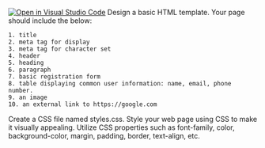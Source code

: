 [![Open in Visual Studio Code](https://classroom.github.com/assets/open-in-vscode-2e0aaae1b6195c2367325f4f02e2d04e9abb55f0b24a779b69b11b9e10269abc.svg)](https://classroom.github.com/online_ide?assignment_repo_id=16578271&assignment_repo_type=AssignmentRepo)
    Design a basic HTML template.
    Your page should include the below:

    1. title
    2. meta tag for display
    3. meta tag for character set
    4. header
    5. heading
    6. paragraph
    7. basic registration form
    8. table displaying common user information: name, email, phone number.
    9. an image
    10. an external link to https://google.com
   
  Create a CSS file named styles.css.
    Style your web page using CSS to make it visually appealing.
    Utilize CSS properties such as font-family, color, background-color, margin, padding, border, text-align, etc.
